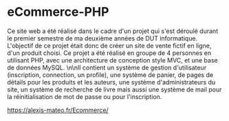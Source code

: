 # eCommerce-PHP

  Ce site web a été réalisé dans le cadre d'un projet qui s'est déroulé durant le premier semestre de ma deuxième années de DUT informatique. L'objectif de ce projet était donc de créer un site de vente fictif en ligne, d'un produit choisi. Ce projet a été réalisé en groupe de 4 personnes en utilisant PHP, avec une architecture de conception style MVC, et une base de données MySQL. \n\nIl contient un système de gestion d'utilisateur (inscription, connection, un profile), une système de panier, de pages de détails pour les produits et les auteurs, une système d'administrateurs du site, un système de recherche de livre mais aussi une système de mail pour la réinitialisation de mot de passe ou pour l'inscription.
  
https://alexis-mateo.fr/Ecommerce/

